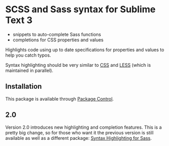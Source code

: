 # SCSS and Sass syntax for Sublime Text 3

- snippets to auto-complete Sass functions
- completions for CSS properties and values

Highlights code using up to date specifications for properties and values to help you catch typos.

Syntax highlighting should be very similar to [CSS](https://github.com/sublimehq/Packages/tree/master/CSS) and [LESS](https://github.com/danro/LESS-sublime) (which is maintained in parallel).


## Installation

This package is available through [Package Control](https://packagecontrol.io).


## 2.0

Version 2.0 introduces new highlighting and completion features. This is a pretty big change, so for those who want it the previous version is still available as well as a different package: [Syntax Highlighting for Sass](https://github.com/P233/Syntax-highlighting-for-Sass).
